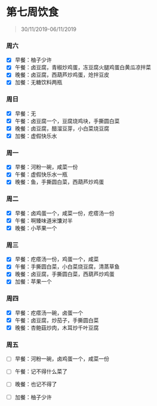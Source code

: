 # 第七周饮食

>30/11/2019-06/11/2019

### 周六

- [x] 早餐：柚子少许
- [x] 午餐：卤豆腐，青椒炒鸡蛋，冻豆腐火腿鸡蛋白黄瓜凉拌菜
- [x] 晚餐：卤豆腐，西葫芦炒鸡蛋，炝拌豆皮
- [x] 加餐：无糖饮料两瓶

### 周日

- [x] 早餐：无
- [x] 午餐：卤豆腐一个，豆腐烧鸡块，手撕圆白菜
- [x] 晚餐：卤豆腐，醋溜豆芽，小白菜烧豆腐
- [x] 加餐：虚假快乐水

### 周一

- [x] 早餐：河粉一碗，咸菜一份
- [x] 午餐：虚假快乐水一瓶
- [x] 晚餐：鱼，手撕圆白菜，西葫芦炒鸡蛋

### 周二

- [x] 早餐：卤鸡蛋一个，咸菜一份，疙瘩汤一份
- [x] 午餐：啊臻味道米馕对半
- [x] 晚餐：小苹果一个

### 周三

- [x] 早餐：疙瘩汤一份，鸡蛋一个，咸菜
- [x] 午餐：手撕圆白菜，小白菜烧豆腐，清蒸草鱼
- [x] 晚餐：卤豆腐，手撕圆白菜，西葫芦炒鸡蛋
- [x] 加餐：苹果一个

### 周四

- [x] 早餐：疙瘩汤一碗，卤蛋一个
- [x] 午餐：卤豆腐，炒茄子，手撕圆白菜
- [x] 晚餐：杏鲍菇炒肉，木耳炒千叶豆腐

### 周五

- [ ] 早餐：河粉一碗，卤鸡蛋一个，咸菜一份

- [ ] 午餐：记不得什么菜了

- [ ] 晚餐：也记不得了

- [ ] 加餐：柚子少许

  
